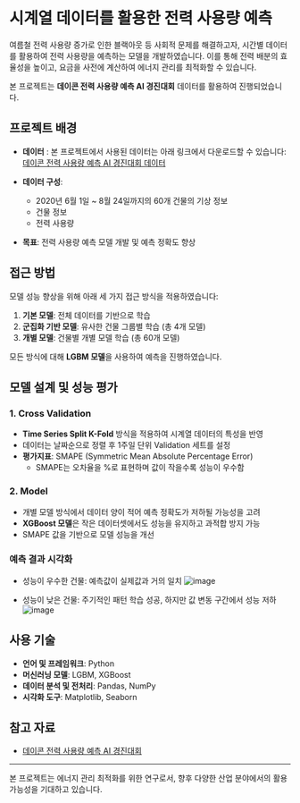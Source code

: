 # 시계열 데이터를 활용한 전력 사용량 예측

여름철 전력 사용량 증가로 인한 블랙아웃 등 사회적 문제를 해결하고자, 시간별 데이터를 활용하여 전력 사용량을 예측하는 모델을 개발하였습니다. 이를 통해 전력 배분의 효율성을 높이고, 요금을 사전에 계산하여 에너지 관리를 최적화할 수 있습니다.

본 프로젝트는 **데이콘 전력 사용량 예측 AI 경진대회** 데이터를 활용하여 진행되었습니다.


## 프로젝트 배경
- **데이터** : 
본 프로젝트에서 사용된 데이터는 아래 링크에서 다운로드할 수 있습니다:
[데이콘 전력 사용량 예측 AI 경진대회 데이터](https://dacon.io/competitions/official/235736/overview/)

- **데이터 구성**:
  - 2020년 6월 1일 ~ 8월 24일까지의 60개 건물의 기상 정보
  - 건물 정보
  - 전력 사용량
- **목표**: 전력 사용량 예측 모델 개발 및 예측 정확도 향상

## 접근 방법
모델 성능 향상을 위해 아래 세 가지 접근 방식을 적용하였습니다:

1. **기본 모델**: 전체 데이터를 기반으로 학습
2. **군집화 기반 모델**: 유사한 건물 그룹별 학습 (총 4개 모델)
3. **개별 모델**: 건물별 개별 모델 학습 (총 60개 모델)

모든 방식에 대해 **LGBM 모델**을 사용하여 예측을 진행하였습니다.

## 모델 설계 및 성능 평가

### 1. Cross Validation
- **Time Series Split K-Fold** 방식을 적용하여 시계열 데이터의 특성을 반영
- 데이터는 날짜순으로 정렬 후 1주일 단위 Validation 세트를 설정
- **평가지표**: SMAPE (Symmetric Mean Absolute Percentage Error)
  - SMAPE는 오차율을 %로 표현하며 값이 작을수록 성능이 우수함

### 2. Model
- 개별 모델 방식에서 데이터 양이 적어 예측 정확도가 저하될 가능성을 고려
- **XGBoost 모델**은 작은 데이터셋에서도 성능을 유지하고 과적합 방지 가능
- SMAPE 값을 기반으로 모델 성능을 개선

### 예측 결과 시각화
- 성능이 우수한 건물: 예측값이 실제값과 거의 일치
![image](https://github.com/user-attachments/assets/d560a502-3928-4fec-90e5-937dd743ed73)


- 성능이 낮은 건물: 주기적인 패턴 학습 성공, 하지만 값 변동 구간에서 성능 저하
![image](https://github.com/user-attachments/assets/0d5bf3a9-78df-4ae4-8f87-0b8b3412b56b)

 
## 사용 기술
- **언어 및 프레임워크**: Python
- **머신러닝 모델**: LGBM, XGBoost
- **데이터 분석 및 전처리**: Pandas, NumPy
- **시각화 도구**: Matplotlib, Seaborn

## 참고 자료

- [데이콘 전력 사용량 예측 AI 경진대회](https://dacon.io/competitions/official/235736/overview/)

---

본 프로젝트는 에너지 관리 최적화를 위한 연구로서, 향후 다양한 산업 분야에서의 활용 가능성을 기대하고 있습니다.
